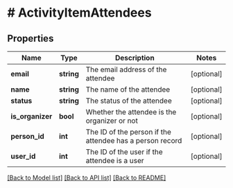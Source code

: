 # # ActivityItemAttendees

## Properties

Name | Type | Description | Notes
------------ | ------------- | ------------- | -------------
**email** | **string** | The email address of the attendee | [optional]
**name** | **string** | The name of the attendee | [optional]
**status** | **string** | The status of the attendee | [optional]
**is_organizer** | **bool** | Whether the attendee is the organizer or not | [optional]
**person_id** | **int** | The ID of the person if the attendee has a person record | [optional]
**user_id** | **int** | The ID of the user if the attendee is a user | [optional]

[[Back to Model list]](../README.md#documentation-for-models) [[Back to API list]](../README.md#documentation-for-api-endpoints) [[Back to README]](../README.md)
